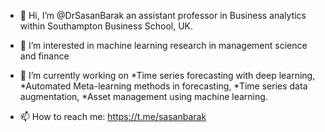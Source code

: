 - 👋 Hi, I’m @DrSasanBarak an assistant professor in Business analytics within Southampton Business School, UK. 

- 👀 I’m interested in machine learning research in management science and finance 
- 🌱 I’m currently working on 
  *Time series forecasting with deep learning,
  *Automated Meta-learning methods in forecasting, 
  *Time series data augmentation, 
  *Asset management using machine learning. 
  
- 📫 How to reach me: https://t.me/sasanbarak



<!---
DrSasanBarak/DrSasanBarak is a ✨ special ✨ repository because its `README.md` (this file) appears on your GitHub profile.
You can click the Preview link to take a look at your changes.
--->
